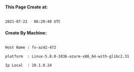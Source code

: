 
   
#### This Page Create at:

```bash

2021-07-22 - 06:20:40 UTC

```

#### Create By Machine:

```bash

Host Name : fv-az42-472

platform  : Linux-5.8.0-1036-azure-x86_64-with-glibc2.31

Ip Local  : 10.1.0.24

```

